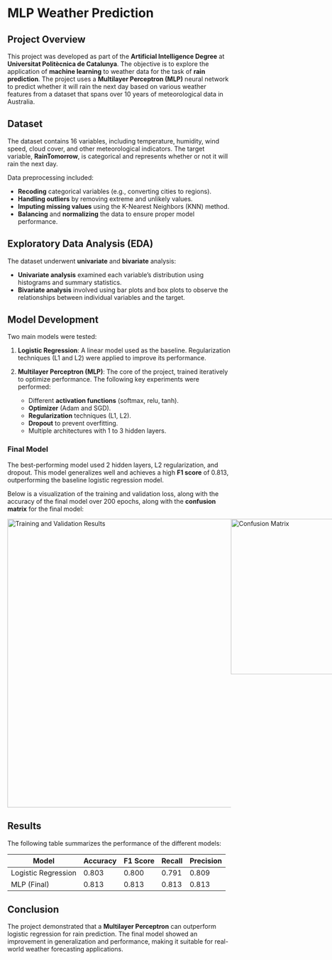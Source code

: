 # MLP Weather Prediction

## Project Overview

This project was developed as part of the **Artificial Intelligence Degree** at **Universitat Politècnica de Catalunya**. The objective is to explore the application of **machine learning** to weather data for the task of **rain prediction**. The project uses a **Multilayer Perceptron (MLP)** neural network to predict whether it will rain the next day based on various weather features from a dataset that spans over 10 years of meteorological data in Australia.

## Dataset

The dataset contains 16 variables, including temperature, humidity, wind speed, cloud cover, and other meteorological indicators. The target variable, **RainTomorrow**, is categorical and represents whether or not it will rain the next day.

Data preprocessing included:
- **Recoding** categorical variables (e.g., converting cities to regions).
- **Handling outliers** by removing extreme and unlikely values.
- **Imputing missing values** using the K-Nearest Neighbors (KNN) method.
- **Balancing** and **normalizing** the data to ensure proper model performance.

## Exploratory Data Analysis (EDA)

The dataset underwent **univariate** and **bivariate** analysis:
- **Univariate analysis** examined each variable’s distribution using histograms and summary statistics.
- **Bivariate analysis** involved using bar plots and box plots to observe the relationships between individual variables and the target.

## Model Development

Two main models were tested:

1. **Logistic Regression**: A linear model used as the baseline. Regularization techniques (L1 and L2) were applied to improve its performance.
   
2. **Multilayer Perceptron (MLP)**: The core of the project, trained iteratively to optimize performance. The following key experiments were performed:
   - Different **activation functions** (softmax, relu, tanh).
   - **Optimizer** (Adam and SGD).
   - **Regularization** techniques (L1, L2).
   - **Dropout** to prevent overfitting.
   - Multiple architectures with 1 to 3 hidden layers.

### Final Model

The best-performing model used 2 hidden layers, L2 regularization, and dropout. This model generalizes well and achieves a high **F1 score** of 0.813, outperforming the baseline logistic regression model.

Below is a visualization of the training and validation loss, along with the accuracy of the final model over 200 epochs, along with the **confusion matrix** for the final model:

<div style="display: flex; flex-direction: row;">
  <img src="https://github.com/user-attachments/assets/b13e8b76-e3ca-4b90-b130-caea0e01c4a8" alt="Training and Validation Results" width="650"/>
  <img src="https://github.com/user-attachments/assets/6e4bb4cd-a11d-4869-a7b5-e72289004fed" alt="Confusion Matrix" width="350"/>
</div>

## Results

The following table summarizes the performance of the different models:

| Model                | Accuracy | F1 Score | Recall | Precision |
|----------------------|----------|----------|--------|-----------|
| Logistic Regression   | 0.803    | 0.800    | 0.791  | 0.809     |
| MLP (Final)           | 0.813    | 0.813    | 0.813  | 0.813     |

## Conclusion

The project demonstrated that a **Multilayer Perceptron** can outperform logistic regression for rain prediction. The final model showed an improvement in generalization and performance, making it suitable for real-world weather forecasting applications.

